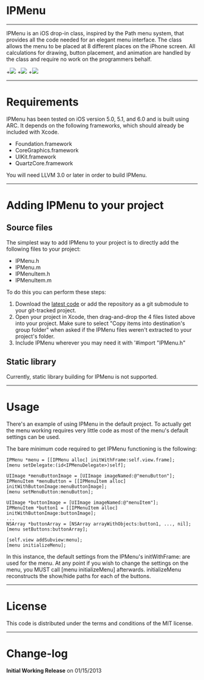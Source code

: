 IPMenu
=============
-------------

IPMenu is an iOS drop-in class, inspired by the Path menu system, that provides all the code needed for an elegant menu interface. The class allows the menu to be placed at 8 different places on the iPhone screen. All calculations for drawing, button placement, and animation are handled by the class and require no work on the programmers behalf.

+[![](http://i.imgur.com/9CslH)](http://i.imgur.com/9CslH.gif)
+[![](http://i.imgur.com/hSyo9)](http://i.imgur.com/hSyo9.gif)
+[![](http://i.imgur.com/NrV34)](http://i.imgur.com/NrV34.gif)


------------
Requirements
============

IPMenu has been tested on iOS version 5.0, 5.1, and 6.0 and is built using ARC. It depends on the following frameworks, which should already be included with Xcode.

- Foundation.framework
- CoreGraphics.framework
- UIKit.framework
- QuartzCore.framework

You will need LLVM 3.0 or later in order to build IPMenu. 

------------------------------------
Adding IPMenu to your project
====================================

Source files
------------

The simplest way to add IPMenu to your project is to directly add the following files to your project:
- IPMenu.h
- IPMenu.m
- IPMenuItem.h
- IPMenuItem.m

To do this you can perform these steps:

1. Download the [latest code](https://github.com/ButkiewiczP/IPMenu) or add the repository as a git submodule to your git-tracked project.
2. Open your project in Xcode, then drag-and-drop the 4 files listed above into your project. Make sure to select "Copy items into destination's group folder" when asked if the IPMenu files weren't extracted to your project's folder.
3. Include IPMenu wherever you may need it with '#import "IPMenu.h" 


Static library
--------------

Currently, static library building for IPMenu is not supported.

-----
Usage
=====

There's an example of using IPMenu in the default project. To actually get the menu
working requires very little code as most of the menu's default settings can be used. 

The bare minimum code required to get IPMenu functioning is the following:

    IPMenu *menu = [[IPMenu alloc] initWithFrame:self.view.frame];
    [menu setDelegate:(id<IPMenuDelegate>)self];
    
    UIImage *menuButtonImage = [UIImage imageNamed:@"menuButton"];
    IPMenuItem *menuButton = [[IPMenuItem alloc] initWithButtonImage:menuButtonImage];
    [menu setMenuButton:menuButton];
    
    UIImage *buttonImage = [UIImage imageNamed:@"menuItem"];
    IPMenuItem *button1 = [[IPMenuItem alloc] initWithButtonImage:buttonImage];
    ...
    NSArray *buttonArray = [NSArray arrayWithObjects:button1, ..., nil];
    [menu setButtons:buttonArray];

    [self.view addSubview:menu];
    [menu initializeMenu];

In this instance, the default settings from the IPMenu's initWithFrame: are used for the
menu. At any point if you wish to change the settings on the menu, you MUST call 
[menu initializeMenu] afterwards. initializeMenu reconstructs the show/hide paths for each 
of the buttons.  

-------
License
=======

This code is distributed under the terms and conditions of the MIT license. 

----------
Change-log
==========

**Initial Working Release** on 01/15/2013